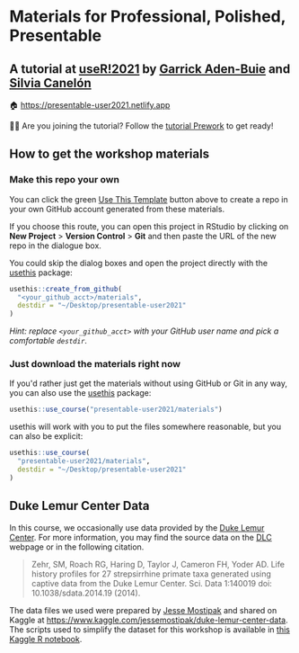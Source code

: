 # Materials for Professional, Polished, Presentable

## A tutorial at [useR!2021](https://user2021.r-project.org/) by [Garrick Aden-Buie](https://garrickadenbuie.com) and [Silvia Canelón](https://silvia.rbind.io)

&#x1F3E0; <https://presentable-user2021.netlify.app>

&#x1F9D1;&#x200D;&#x1F4BB; Are you joining the tutorial?
Follow the [tutorial Prework](https://presentable-user2021.netlify.app/materials/prework) to get ready!

## How to get the workshop materials

### Make this repo your own

You can click the green [Use This Template](https://github.com/presentable-user2021/materials/generate) button above to create a repo in your own GitHub account generated from these materials. 

If you choose this route, you can open this project in RStudio by clicking on **New Project** > **Version Control** > **Git** and then paste the URL of the new repo in the dialogue box.

You could skip the dialog boxes and open the project directly with the [usethis] package:

```r
usethis::create_from_github(
  "<your_github_acct>/materials",
  destdir = "~/Desktop/presentable-user2021"
)
```

_Hint: replace `<your_github_acct>` with your GitHub user name and pick a comfortable `destdir`._

### Just download the materials right now

If you'd rather just get the materials without using GitHub or Git in any way, you can also use the [usethis] package:

```r
usethis::use_course("presentable-user2021/materials")
```

usethis will work with you to put the files somewhere reasonable, but you can also be explicit:

```r
usethis::use_course(
  "presentable-user2021/materials",
  destdir = "~/Desktop/presentable-user2021"
)
```

[usethis]: https://usethis.r-lib.org


## Duke Lemur Center Data

In this course, we occasionally use data provided by the [Duke Lemur Center](https://lemur.duke.edu/). For more information, you may find the source data on the [DLC](https://lemur.duke.edu) webpage or in the following citation.

> Zehr, SM, Roach RG, Haring D, Taylor J, Cameron FH, Yoder AD. Life history
> profiles for 27 strepsirrhine primate taxa generated using captive data from
> the Duke Lemur Center. Sci. Data 1:140019 doi: 10.1038/sdata.2014.19 (2014).

The data files we used were prepared by [Jesse Mostipak](https://www.kaggle.com/jessemostipak) and shared on Kaggle at <https://www.kaggle.com/jessemostipak/duke-lemur-center-data>. The scripts used to simplify the dataset for this workshop is available in [this Kaggle R notebook](https://www.kaggle.com/grrrck/lemurs-simplified).
